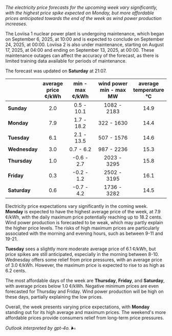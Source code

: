 *The electricity price forecasts for the upcoming week vary significantly, with the highest price spike expected on Monday, but more affordable prices anticipated towards the end of the week as wind power production increases.*

The Loviisa 1 nuclear power plant is undergoing maintenance, which began on September 6, 2025, at 10:00 and is expected to conclude on September 24, 2025, at 00:00. Loviisa 2 is also under maintenance, starting on August 17, 2025, at 04:00 and ending on September 13, 2025, at 00:00. These maintenance outages can affect the accuracy of the forecast, as there is limited training data available for periods of maintenance.

The forecast was updated on **Saturday** at 21:07.

|              | average<br>price<br>¢/kWh | min - max<br>¢/kWh | wind power<br>min - max<br>MW | average<br>temperature<br>°C |
|:-------------|:----------------:|:----------------:|:-------------:|:-------------:|
| **Sunday**   | 2.0 | 0.5 - 10.1 | 1082 - 2183 | 14.9 |
| **Monday**   | 7.9 | 1.7 - 18.2 | 322 - 1630 | 14.4 |
| **Tuesday**  | 6.1 | 2.1 - 13.5 | 507 - 1576 | 14.6 |
| **Wednesday**| 3.0 | 0.7 - 6.2  | 987 - 2236 | 15.3 |
| **Thursday** | 1.0 | -0.6 - 2.7 | 2023 - 3295 | 15.8 |
| **Friday**   | 0.3 | -0.2 - 1.2 | 2502 - 3195 | 16.1 |
| **Saturday** | 0.6 | -0.7 - 4.2 | 1736 - 3282 | 14.5 |

Electricity price expectations vary significantly in the coming week. **Monday** is expected to have the highest average price of the week, at 7.9 ¢/kWh, with the daily maximum price potentially reaching up to 18.2 cents. Wind power production is forecasted to be weak, which may partly explain the higher price levels. The risks of high maximum prices are particularly associated with the morning and evening hours, such as between 9-11 and 19-21.

**Tuesday** sees a slightly more moderate average price of 6.1 ¢/kWh, but price spikes are still anticipated, especially in the morning between 8-10. Wednesday offers some relief from price pressures, with an average price of 3.0 ¢/kWh. However, the maximum price is expected to rise to as high as 6.2 cents.

The most affordable days of the week are **Thursday**, **Friday**, and **Saturday**, with average prices below 1.0 ¢/kWh. Negative minimum prices are even forecasted for Thursday and Friday. Wind power production will be high on these days, partially explaining the low prices.

Overall, the week presents varying price expectations, with **Monday** standing out for its high average and maximum prices. The weekend's more affordable prices provide consumers relief from long-term price pressures.

*Outlook interpreted by gpt-4o.* 🌬️
